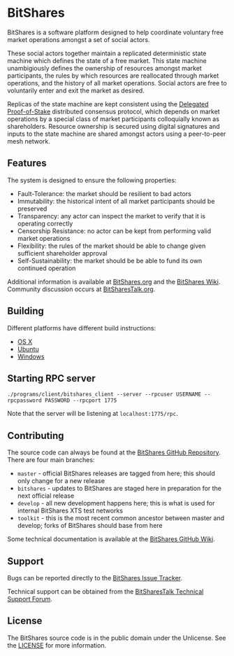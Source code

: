 BitShares
=========
BitShares is a software platform designed to help coordinate voluntary free market operations amongst a set of social actors.

These social actors together maintain a replicated deterministic state machine which defines the state of a free market. This state machine unambigiously defines the ownership of resources amongst market participants, the rules by which resources are reallocated through market operations, and the history of all market operations. Social actors are free to voluntarily enter and exit the market as desired.

Replicas of the state machine are kept consistent using the [Delegated Proof-of-Stake](http://wiki.bitshares.org/index.php/DPOS_or_Delegated_Proof_of_Stake) distributed consensus protocol, which depends on market operations by a special class of market participants colloquially known as shareholders. Resource ownership is secured using digital signatures and inputs to the state machine are shared amongst actors using a peer-to-peer mesh network.

Features
--------
The system is designed to ensure the following properties:
- Fault-Tolerance: the market should be resilient to bad actors
- Immutability: the historical intent of all market participants should be preserved
- Transparency: any actor can inspect the market to verify that it is operating correctly
- Censorship Resistance: no actor can be kept from performing valid market operations
- Flexibility: the rules of the market should be able to change given sufficient shareholder approval
- Self-Sustainability: the market should be be able to fund its own continued operation

Additional information is available at [BitShares.org](http://bitshares.org/) and the [BitShares Wiki](http://wiki.bitshares.org/index.php/Main_Page). Community discussion occurs at [BitSharesTalk.org](https://bitsharestalk.org/).

Building
--------
Different platforms have different build instructions:
* [OS X](https://github.com/BitShares/bitshares/blob/master/BUILD_OSX.md)
* [Ubuntu](https://github.com/BitShares/bitshares/blob/master/BUILD_UBUNTU.md)
* [Windows](https://github.com/BitShares/bitshares/blob/master/BUILD_WIN32.md)


Starting RPC server
---------------------
    ./programs/client/bitshares_client --server --rpcuser USERNAME --rpcpassword PASSWORD --rpcport 1775

Note that the server will be listening at `localhost:1775/rpc`.

Contributing
------------
The source code can always be found at the [BitShares GitHub Repository](https://github.com/BitShares/bitshares). There are four main branches:
- `master` - official BitShares releases are tagged from here; this should only change for a new release
- `bitshares` - updates to BitShares are staged here in preparation for the next official release
- `develop` - all new development happens here; this is what is used for internal BitShares XTS test networks
- `toolkit` - this is the most recent common ancestor between master and develop; forks of BitShares should base from here

Some technical documentation is available at the [BitShares GitHub Wiki](https://github.com/BitShares/bitshares/wiki).

Support
-------
Bugs can be reported directly to the [BitShares Issue Tracker](https://github.com/BitShares/bitshares/issues).

Technical support can be obtained from the [BitSharesTalk Technical Support Forum](https://bitsharestalk.org/index.php?board=45.0).

License
-------
The BitShares source code is in the public domain under the Unlicense. See the [LICENSE](https://github.com/BitShares/bitshares/blob/master/LICENSE.txt) for more information.
